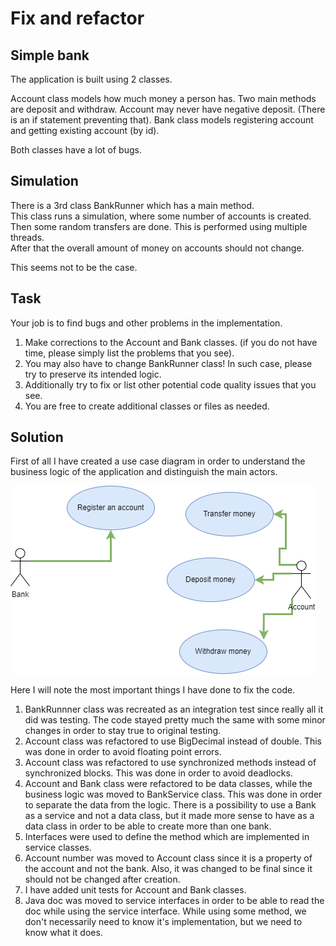 # Fix and refactor

## Simple bank

The application is built using 2 classes.

Account class models how much money a person has. Two main methods are
deposit and withdraw. Account may never have negative deposit. (There is an if statement preventing that).
Bank class models registering account and getting existing account (by id).

Both classes have a lot of bugs.

## Simulation

There is a 3rd class BankRunner which has a main method.  
This class runs a simulation, where some number of accounts is created.
Then some random transfers are done. This is performed using multiple threads.  
After that the overall amount of money on accounts should not change.

This seems not to be the case.

## Task

Your job is to find bugs and other problems in the implementation.

1. Make corrections to the Account and Bank classes. (if you do not have time, please simply list the problems that you
   see).
2. You may also have to change BankRunner class! In such case, please try to preserve its intended logic.
3. Additionally try to fix or list other potential code quality issues that you see.
4. You are free to create additional classes or files as needed.

## Solution

First of all I have created a use case diagram in order to understand the business logic of the application and
distinguish the main actors.

![usecase.png](docs%2Fusecase.png)

Here I will note the most important things I have done to fix the code.

1. BankRunnner class was recreated as an integration test since really all it did was testing. The code stayed pretty
   much the same with some minor changes in order to stay true to original testing.
2. Account class was refactored to use BigDecimal instead of double. This was done in order to avoid floating point
   errors.
3. Account class was refactored to use synchronized methods instead of synchronized blocks. This was done in order to
   avoid deadlocks.
4. Account and Bank class were refactored to be data classes, while the business logic was moved to BankService class.
   This was done in order to separate the data from the logic. There is a possibility to use a Bank as a service and not
   a data class, but it made more sense to have as a data class in order to be able to create more than one bank.
5. Interfaces were used to define the method which are implemented in service classes.
6. Account number was moved to Account class since it is a property of the account and not the bank. Also, it was
   changed to be final since it should not be changed after creation.
7. I have added unit tests for Account and Bank classes.
8. Java doc was moved to service interfaces in order to be able to read the doc while using the service interface. While
   using some method, we don't necessarily need to know it's implementation, but we need to know what it does.

